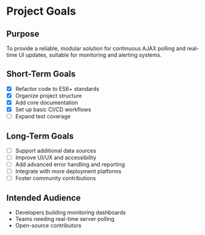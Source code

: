 # Project Goals

## Purpose
To provide a reliable, modular solution for continuous AJAX polling and real-time UI updates, suitable for monitoring and alerting systems.

## Short-Term Goals
- [x] Refactor code to ES6+ standards
- [x] Organize project structure
- [x] Add core documentation
- [x] Set up basic CI/CD workflows
- [ ] Expand test coverage

## Long-Term Goals
- [ ] Support additional data sources
- [ ] Improve UI/UX and accessibility
- [ ] Add advanced error handling and reporting
- [ ] Integrate with more deployment platforms
- [ ] Foster community contributions

## Intended Audience
- Developers building monitoring dashboards
- Teams needing real-time server polling
- Open-source contributors
